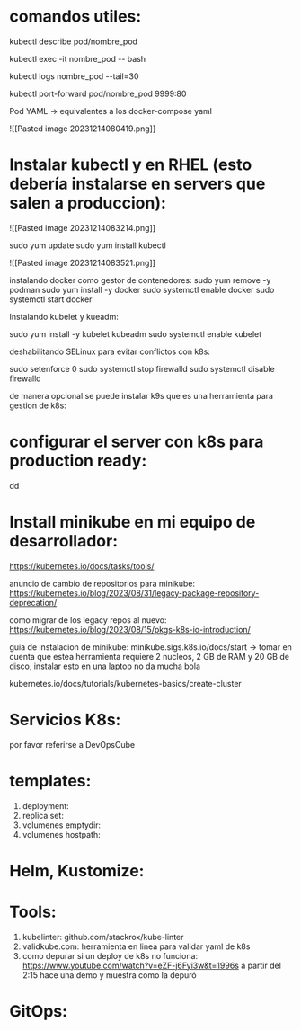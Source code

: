 comandos utiles:
=

kubectl describe pod/nombre_pod

kubectl exec -it nombre_pod -- bash

kubectl logs nombre_pod --tail=30

kubectl port-forward pod/nombre_pod 9999:80

Pod YAML -> equivalentes a los docker-compose yaml

![[Pasted image 20231214080419.png]]

Instalar kubectl y  en RHEL (esto debería instalarse en servers que salen a produccion):
=
![[Pasted image 20231214083214.png]]

sudo yum update
sudo yum install kubectl

![[Pasted image 20231214083521.png]]


instalando docker como gestor de contenedores:
sudo yum remove -y podman
sudo yum install -y docker 
sudo systemctl enable docker 
sudo systemctl start docker

Instalando kubelet y kueadm:

sudo yum install -y kubelet kubeadm
sudo systemctl enable kubelet

deshabilitando SELinux para evitar conflictos con k8s:

sudo setenforce 0 
sudo systemctl stop firewalld 
sudo systemctl disable firewalld

de manera opcional se puede instalar k9s que es una herramienta para gestion de k8s:

configurar el server con k8s para production ready:
=

dd




Install minikube en mi equipo de desarrollador:
=
https://kubernetes.io/docs/tasks/tools/

anuncio de cambio de repositorios para minikube: https://kubernetes.io/blog/2023/08/31/legacy-package-repository-deprecation/

como migrar de los legacy repos al nuevo: https://kubernetes.io/blog/2023/08/15/pkgs-k8s-io-introduction/

guia de instalacion de minikube: minikube.sigs.k8s.io/docs/start -> tomar en cuenta que estea herramienta requiere 2 nucleos, 2 GB de RAM y 20 GB de disco, instalar esto en una laptop no da mucha bola

kubernetes.io/docs/tutorials/kubernetes-basics/create-cluster

Servicios K8s:
=

por favor referirse a DevOpsCube

templates:
=

1. deployment:
2. replica set:
3. volumenes emptydir:
4. volumenes hostpath:

Helm, Kustomize:
=


Tools:
=

1. kubelinter: github.com/stackrox/kube-linter
2. validkube.com: herramienta en linea para validar yaml de k8s
3. como depurar si un deploy de k8s no funciona: https://www.youtube.com/watch?v=eZF-j6Fyi3w&t=1996s a partir del 2:15 hace una demo y muestra como la depuró

GitOps:
=
